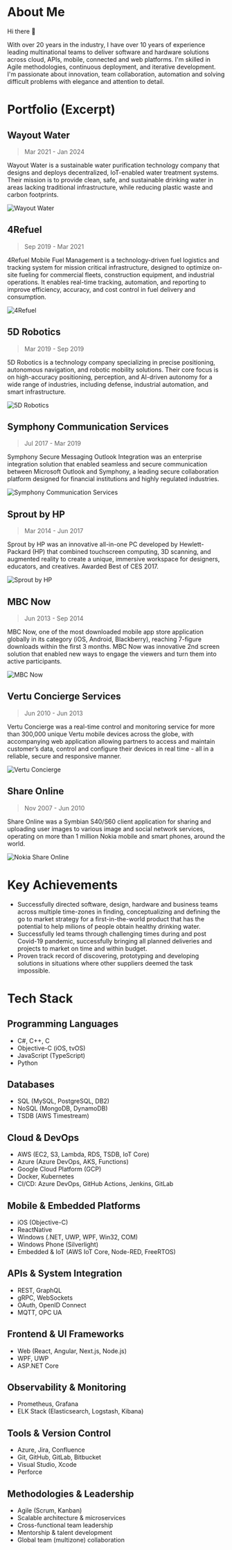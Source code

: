 # About Me
Hi there 👋

With over 20 years in the industry, I have over 10 years of experience leading multinational teams to deliver software and hardware solutions across cloud, APIs, mobile, connected and web platforms. I'm skilled in Agile methodologies, continuous deployment, and iterative development. I'm passionate about innovation, team collaboration, automation and solving difficult problems with elegance and attention to detail.

# Portfolio (Excerpt)

## Wayout Water
>  Mar 2021 - Jan 2024

Wayout Water is a sustainable water purification technology company that designs and deploys decentralized, IoT-enabled water treatment systems. Their mission is to provide clean, safe, and sustainable drinking water in areas lacking traditional infrastructure, while reducing plastic waste and carbon footprints.

![Wayout Water](/images/wayout-water.png)

## 4Refuel
>  Sep 2019 - Mar 2021

4Refuel Mobile Fuel Management is a technology-driven fuel logistics and tracking system for mission critical infrastructure, designed to optimize on-site fueling for commercial fleets, construction equipment, and industrial operations. It enables real-time tracking, automation, and reporting to improve efficiency, accuracy, and cost control in fuel delivery and consumption.

![4Refuel](/images/4refuel.jpg)

## 5D Robotics
> Mar 2019 - Sep 2019

5D Robotics is a technology company specializing in precise positioning, autonomous navigation, and robotic mobility solutions. Their core focus is on high-accuracy positioning, perception, and AI-driven autonomy for a wide range of industries, including defense, industrial automation, and smart infrastructure.

![5D Robotics](/images/5dRobotics.jpg)

## Symphony Communication Services
>  Jul 2017 - Mar 2019

Symphony Secure Messaging Outlook Integration was an enterprise integration solution that enabled seamless and secure communication between Microsoft Outlook and Symphony, a leading secure collaboration platform designed for financial institutions and highly regulated industries.

![Symphony Communication Services](/images/symphony.png)

## Sprout by HP
> Mar 2014 - Jun 2017

Sprout by HP was an innovative all-in-one PC developed by Hewlett-Packard (HP) that combined touchscreen computing, 3D scanning, and augmented reality to create a unique, immersive workspace for designers, educators, and creatives. Awarded Best of CES 2017.

![Sprout by HP](/images/sprout.jpg)

## MBC Now
>  Jun 2013 - Sep 2014

MBC Now, one of the most downloaded mobile app store application globally in its category (iOS, Android, Blackberry), reaching 7-figure downloads within the first 3 months. MBC Now was innovative 2nd screen solution that enabled new ways to engage the viewers and turn them into active participants.

![MBC Now](/images/mbc-now.jpg)

## Vertu Concierge Services
> Jun 2010 - Jun 2013

Vertu Concierge was a real-time control and monitoring service for more than 300,000 unique Vertu mobile devices across the globe, with accompanying web application allowing partners to access and maintain customer’s data, control and configure their devices in real time - all in a reliable, secure and responsive manner.

![Vertu Concierge](/images/vertu.jpg)

## Share Online
> Nov 2007 - Jun 2010

Share Online was a Symbian S40/S60 client application for sharing and uploading user images to various image and social network services, operating on more than 1 million Nokia mobile and smart phones, around the world.

![Nokia Share Online](/images/nokia.jpg)

# Key Achievements

- Successfully directed software, design, hardware and business teams across multiple time-zones in finding, conceptualizing and defining the go to market strategy for a first-in-the-world product that has the potential to help milions of people obtain healthy drinking water.
- Successfully led teams through challenging times during and post Covid-19 pandemic, successfully bringing all planned deliveries and projects to market on time and within budget.
- Proven track record of discovering, prototyping and developing solutions in situations where other suppliers deemed the task impossible.

# Tech Stack

## Programming Languages
- C#, C++, C
- Objective-C (iOS, tvOS)
- JavaScript (TypeScript)
- Python

## Databases
- SQL (MySQL, PostgreSQL, DB2)
- NoSQL (MongoDB, DynamoDB)
- TSDB (AWS Timestream)

## Cloud & DevOps
- AWS (EC2, S3, Lambda, RDS, TSDB, IoT Core)
- Azure (Azure DevOps, AKS, Functions)
- Google Cloud Platform (GCP)
- Docker, Kubernetes
- CI/CD: Azure DevOps, GitHub Actions, Jenkins, GitLab

## Mobile & Embedded Platforms
- iOS (Objective-C)
- ReactNative
- Windows (.NET, UWP, WPF, Win32, COM)
- Windows Phone (Silverlight)
- Embedded & IoT (AWS IoT Core, Node-RED, FreeRTOS)

## APIs & System Integration
- REST, GraphQL
- gRPC, WebSockets
- OAuth, OpenID Connect
- MQTT, OPC UA

## Frontend & UI Frameworks
- Web (React, Angular, Next.js, Node.js)
- WPF, UWP
- ASP.NET Core

## Observability & Monitoring
- Prometheus, Grafana
- ELK Stack (Elasticsearch, Logstash, Kibana)

## Tools & Version Control
- Azure, Jira, Confluence
- Git, GitHub, GitLab, Bitbucket
- Visual Studio, Xcode
- Perforce

## Methodologies & Leadership
- Agile (Scrum, Kanban)
- Scalable architecture & microservices
- Cross-functional team leadership
- Mentorship & talent development
- Global team (multizone) collaboration

